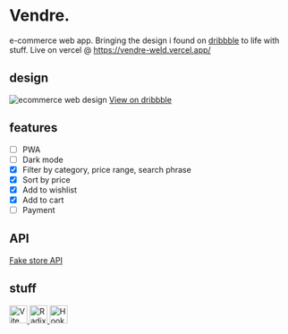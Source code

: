 # Vendre.
e-commerce web app. Bringing the design i found on [dribbble](https://dribbble.com/) to life with stuff. Live on vercel @ https://vendre-weld.vercel.app/

## design
![ecommerce web design](https://user-images.githubusercontent.com/71940927/188655013-828291fe-88b4-4644-921a-9cb6404652be.gif)
[View on dribbble](https://dribbble.com/shots/16484587-Vendre-e-Commerce-Web-Design-for-Online-Store)

## features
- [ ] PWA
- [ ] Dark mode
- [x] Filter by category, price range, search phrase
- [x] Sort by price
- [x] Add to wishlist
- [x] Add to cart
- [ ] Payment

## API
[Fake store API](https://fakestoreapi.com/)

## stuff
<a href="https://vitejs.dev/" target="_blank" rel="noopener noreferrer">
  <img src="https://vitejs.dev/logo.svg" alt="Vite logo" height="32" width="32" />
</a>
<a href="https://radix-ui.com/" target="_blank" rel="noopener noreferrer">
  <img src="https://radix-ui.com/favicon.svg" alt="Radix UI logo" height="32" width="32" />
</a>
<a href="https://hookstate.js.org/" target="_blank" rel="noopener noreferrer">
  <img src="https://hookstate.js.org/img/favicon-32.png" alt="Hookstate logo" height="32" width="32" />
</a>
